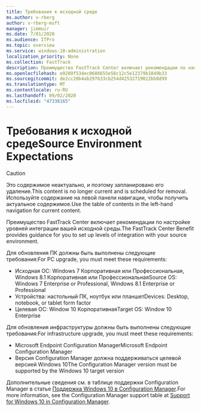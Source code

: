 ```yaml
---
title: Требования к исходной среде
ms.author: v-rberg
author: v-rberg-msft
manager: jimmuir
ms.date: 7/01/2020
ms.audience: ITPro
ms.topic: overview
ms.service: windows-10-administration
localization_priority: None
ms.collection: FastTrack
description: Преимущество FastTrack Center включает рекомендации по настройке уровней интеграции вашей исходной среды для развертывания Windows 10.
ms.openlocfilehash: e9289f534ec0686655e58c12c5e12379b1849b33
ms.sourcegitcommit: de2cc20b4ab297633cb254d42532719022bb8d99
ms.translationtype: MT
ms.contentlocale: ru-RU
ms.lasthandoff: 09/02/2020
ms.locfileid: "47338165"
---
```

# <a name="source-environment-expectations"></a><span data-ttu-id="3fa56-103">Требования к исходной среде</span><span class="sxs-lookup"><span data-stu-id="3fa56-103">Source Environment Expectations</span></span>

> [!CAUTION]
> <span data-ttu-id="3fa56-104">Это содержимое неактуально, и поэтому запланировано его удаление.</span><span class="sxs-lookup"><span data-stu-id="3fa56-104">This content is no longer current and is scheduled for removal.</span></span> <span data-ttu-id="3fa56-105">Используйте содержание на левой панели навигации, чтобы получить актуальное содержимое.</span><span class="sxs-lookup"><span data-stu-id="3fa56-105">Use the table of contents in the left-hand navigation for current content.</span></span>

<span data-ttu-id="3fa56-106">Преимущество FastTrack Center включает рекомендации по настройке уровней интеграции вашей исходной среды.</span><span class="sxs-lookup"><span data-stu-id="3fa56-106">The FastTrack Center Benefit provides guidance for you to set up levels of integration with your source environment.</span></span>
  
<span data-ttu-id="3fa56-107">Для обновления ПК должны быть выполнены следующие требования:</span><span class="sxs-lookup"><span data-stu-id="3fa56-107">For PC upgrade, you must meet these requirements:</span></span>

- <span data-ttu-id="3fa56-108">Исходная ОС: Windows 7 Корпоративная или Профессиональная, Windows 8.1 Корпоративная или Профессиональная</span><span class="sxs-lookup"><span data-stu-id="3fa56-108">Source OS: Windows 7 Enterprise or Professional, Windows 8.1 Enterprise or Professional</span></span>
- <span data-ttu-id="3fa56-109">Устройства: настольный ПК, ноутбук или планшет</span><span class="sxs-lookup"><span data-stu-id="3fa56-109">Devices: Desktop, notebook, or tablet form factor</span></span>
- <span data-ttu-id="3fa56-110">Целевая ОС: Window 10 Корпоративная</span><span class="sxs-lookup"><span data-stu-id="3fa56-110">Target OS: Window 10 Enterprise</span></span>

<span data-ttu-id="3fa56-111">Для обновления инфраструктуры должны быть выполнены следующие требования:</span><span class="sxs-lookup"><span data-stu-id="3fa56-111">For infrastructure upgrade, you must meet these requirements:</span></span>   

- <span data-ttu-id="3fa56-112">Microsoft Endpoint Configuration Manager</span><span class="sxs-lookup"><span data-stu-id="3fa56-112">Microsoft Endpoint Configuration Manager</span></span>  
- <span data-ttu-id="3fa56-113">Версия Configuration Manager должна поддерживаться целевой версией Windows 10</span><span class="sxs-lookup"><span data-stu-id="3fa56-113">The Configuration Manager version must be supported by the Windows 10 target version</span></span>

<span data-ttu-id="3fa56-114">Дополнительные сведения см. в таблице поддержки Configuration Manager в статье [Поддержка Windows 10 в Configuration Manager](https://docs.microsoft.com/sccm/core/plan-design/configs/support-for-windows-10).</span><span class="sxs-lookup"><span data-stu-id="3fa56-114">For more information, see the Configuration Manager support table at [Support for Windows 10 in Configuration Manager](https://docs.microsoft.com/sccm/core/plan-design/configs/support-for-windows-10).</span></span>
  